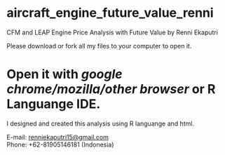 # aircraft_engine_future_value_renni
CFM and LEAP Engine Price Analysis with Future Value by Renni Ekaputri


Please download or fork all my files to your computer to open it.</br>
# Open it with *google chrome/mozilla/other browser* or R Languange IDE.
I designed and created this analysis using R languange and html.


E-mail: renniekaputri15@gmail.com </br>
Phone: +62-81905146181 (Indonesia)
